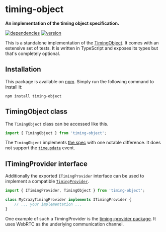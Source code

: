 # timing-object

**An implementation of the timing object specification.**

[![dependencies](https://img.shields.io/david/chrisguttandin/timing-object.svg?style=flat-square)](https://www.npmjs.com/package/timing-object)
[![version](https://img.shields.io/npm/v/timing-object.svg?style=flat-square)](https://www.npmjs.com/package/timing-object)

This is a standalone implementation of the
[TimingObject](https://webtiming.github.io/timingobject/). It comes with an
extensive set of tests. It is written in TypeScript and exposes its types but
that's completely optional.

## Installation

This package is available on [npm](https://www.npmjs.org/package/timing-object).
Simply run the following command to install it:

```shell
npm install timing-object
```

## TimingObject class

The `TimingObject` class can be accessed like this.

```js
import { TimingObject } from 'timing-object';
```

The `TimingObject` implements [the
spec](https://webtiming.github.io/timingobject/#idl-def-timingobject) with one
notable difference. It does not support the
[`timeupdate`](https://webtiming.github.io/timingobject/#dom-timingobject-ontimeupdate)
event.

## ITimingProvider interface

Additionally the exported `ITimingProvider` interface can be used to implement a
compatible
[`TimingProvider`](https://webtiming.github.io/timingobject/#idl-def-timingprovider).

```typescript
import { ITimingProvider, TimingObject } from 'timing-object';

class MyCrazyTimingProvider implements ITimingProvider {
    // ... your implementation ...
}
```

One example of such a TimingProvider is the
[timing-provider package](https://github.com/chrisguttandin/timing-provider). It
uses WebRTC as the underlying communication channel.
